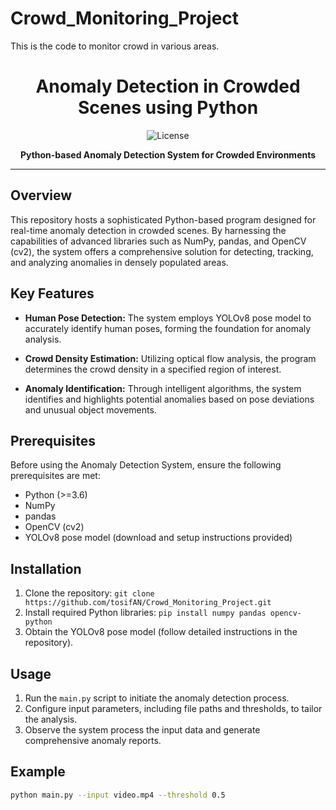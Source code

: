 # Crowd_Monitoring_Project
This is the code to monitor crowd in various areas.



<h1 align="center">Anomaly Detection in Crowded Scenes using Python</h1>

<p align="center">
  <img src="https://img.shields.io/badge/WelCome-8A2BE2" alt="License">
</p>

<p align="center">
  <strong>Python-based Anomaly Detection System for Crowded Environments</strong>
</p>

---

## Overview

This repository hosts a sophisticated Python-based program designed for real-time anomaly detection in crowded scenes. By harnessing the capabilities of advanced libraries such as NumPy, pandas, and OpenCV (cv2), the system offers a comprehensive solution for detecting, tracking, and analyzing anomalies in densely populated areas.

## Key Features

- **Human Pose Detection:** The system employs YOLOv8 pose model to accurately identify human poses, forming the foundation for anomaly analysis.
  
- **Crowd Density Estimation:** Utilizing optical flow analysis, the program determines the crowd density in a specified region of interest.

- **Anomaly Identification:** Through intelligent algorithms, the system identifies and highlights potential anomalies based on pose deviations and unusual object movements.

## Prerequisites

Before using the Anomaly Detection System, ensure the following prerequisites are met:

- Python (>=3.6)
- NumPy
- pandas
- OpenCV (cv2)
- YOLOv8 pose model (download and setup instructions provided)

## Installation

1. Clone the repository: `git clone https://github.com/tosifAN/Crowd_Monitoring_Project.git`
2. Install required Python libraries: `pip install numpy pandas opencv-python`
3. Obtain the YOLOv8 pose model (follow detailed instructions in the repository).

## Usage

1. Run the `main.py` script to initiate the anomaly detection process.
2. Configure input parameters, including file paths and thresholds, to tailor the analysis.
3. Observe the system process the input data and generate comprehensive anomaly reports.

## Example

```bash
python main.py --input video.mp4 --threshold 0.5

